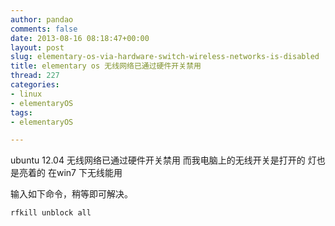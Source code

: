 ```yaml
---
author: pandao
comments: false
date: 2013-08-16 08:18:47+00:00
layout: post
slug: elementary-os-via-hardware-switch-wireless-networks-is-disabled
title: elementary os 无线网络已通过硬件开关禁用
thread: 227
categories:
- linux
- elementaryOS
tags:
- elementaryOS

---
```


ubuntu 12.04 无线网络已通过硬件开关禁用 而我电脑上的无线开关是打开的 灯也是亮着的 在win7 下无线能用



    
输入如下命令，稍等即可解决。

    rfkill unblock all
